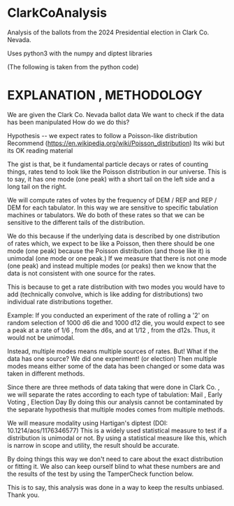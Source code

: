 # ClarkCoAnalysis
Analysis of the ballots from the 2024 Presidential election in Clark Co. Nevada.

Uses python3 with the numpy and diptest libraries

(The following is taken from the python code)


# EXPLANATION , METHODOLOGY

We are given the Clark Co. Nevada ballot data
We want to check if the data has been manipulated
How do we do this?

Hypothesis -- we expect rates to follow a Poisson-like distribution
Recommend (https://en.wikipedia.org/wiki/Poisson_distribution)
Its wiki but its OK reading material

The gist is that, be it fundamental particle decays or rates of counting things, 
rates tend to look like the Poisson distribution in our universe.
This is to say, it has one mode (one peak) with a short tail on the left side and a long tail on the right.

We will compute rates of votes by the frequency of DEM / REP and REP / DEM for each tabulator.
In this way we are sensitive to specific tabulation machines or tabulators.
We do both of these rates so that we can be sensitive to the different tails of the distribution.

We do this because if the underlying data is described by one distribution of rates
which, we expect to be like a Poisson, then there should be one mode (one peak)
because the Poisson distribution (and those like it) is unimodal (one mode or one peak.) 
If we measure that there is not one mode (one peak) and instead multiple modes (or peaks)
then we know that the data is not consistent with one source for the rates.

This is because to get a rate distribution with two modes you would have to add 
(technically convolve, which is like adding for distributions)
two individual rate distributions together.

Example: If you conducted an experiment of the rate of rolling a '2' on random selection of 1000 d6 die 
         and 1000 d12 die, you would expect to see a peak at a rate of 1/6 , from the d6s, 
         and at 1/12 , from the d12s. Thus, it would not be unimodal.

Instead, multiple modes means multiple sources of rates.
But! What if the data has one source? We did one experiment! (or election)
Then multiple modes means either some of the data has been changed or some data was taken in different methods.

Since there are three methods of data taking that were done in Clark Co. , we will separate the rates
according to each type of tabulation: Mail , Early Voting , Election Day
By doing this our analysis cannot be contaminated by the separate hypothesis that multiple modes comes
from multiple methods.

We will measure modality using Hartigan's diptest (DOI: 10.1214/aos/1176346577)
This is a widely used statistical measure to test if a distribution is unimodal or not.
By using a statistical measure like this, which is narrow in scope and utility, the result should be accurate.

By doing things this way we don't need to care about the exact distribution or fitting it.
We also can keep ourself blind to what these numbers are and the results of the test by 
using the TamperCheck function below.

This is to say, this analysis was done in a way to keep the results unbiased.
Thank you.
